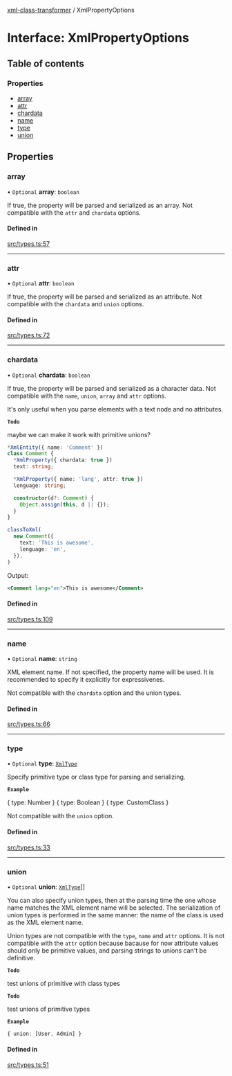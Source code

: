 [xml-class-transformer](../README.md) / XmlPropertyOptions

# Interface: XmlPropertyOptions

## Table of contents

### Properties

- [array](XmlPropertyOptions.md#array)
- [attr](XmlPropertyOptions.md#attr)
- [chardata](XmlPropertyOptions.md#chardata)
- [name](XmlPropertyOptions.md#name)
- [type](XmlPropertyOptions.md#type)
- [union](XmlPropertyOptions.md#union)

## Properties

### array

• `Optional` **array**: `boolean`

If true, the property will be parsed and serialized as an array.
Not compatible with the `attr` and `chardata` options.

#### Defined in

[src/types.ts:57](https://github.com/Edgar-P-yan/xml-class-transformer/blob/ee69987/src/types.ts#L57)

___

### attr

• `Optional` **attr**: `boolean`

If true, the property will be parsed and serialized as an attribute.
Not compatible with the `chardata` and `union` options.

#### Defined in

[src/types.ts:72](https://github.com/Edgar-P-yan/xml-class-transformer/blob/ee69987/src/types.ts#L72)

___

### chardata

• `Optional` **chardata**: `boolean`

If true, the property will be parsed and serialized as a character data.
Not compatible with the `name`, `union`, `array` and `attr` options.

It's only useful when you parse elements with a text node and no attributes.

**`Todo`**

maybe we can make it work with primitive unions?

```ts
*XmlEntity({ name: 'Comment' })
class Comment {
  *XmlProperty({ chardata: true })
  text: string;

  *XmlProperty({ name: 'lang', attr: true })
  lenguage: string;

  constructor(d?: Comment) {
    Object.assign(this, d || {});
  }
}

classToXml(
  new Comment({
    text: 'This is awesome',
    lenguage: 'en',
  }),
)
```

Output:
```xml
<Comment lang="en">This is awesome</Comment>
```

#### Defined in

[src/types.ts:109](https://github.com/Edgar-P-yan/xml-class-transformer/blob/ee69987/src/types.ts#L109)

___

### name

• `Optional` **name**: `string`

XML element name.
If not specified, the property name will be used.
It is recommended to specify it explicitly for expressivenes.

Not compatible with the `chardata` option and the union types.

#### Defined in

[src/types.ts:66](https://github.com/Edgar-P-yan/xml-class-transformer/blob/ee69987/src/types.ts#L66)

___

### type

• `Optional` **type**: [`XmlType`](../README.md#xmltype)

Specify primitive type or class type for parsing and serializing.

**`Example`**

{ type: Number }
{ type: Boolean }
{ type: CustomClass }

Not compatible with the `union` option.

#### Defined in

[src/types.ts:33](https://github.com/Edgar-P-yan/xml-class-transformer/blob/ee69987/src/types.ts#L33)

___

### union

• `Optional` **union**: [`XmlType`](../README.md#xmltype)[]

You can also specify union types, then at the parsing time
the one whose name matches the XML element name will be selected.
The serialization of union types is performed in the same manner:
the name of the class is used as the XML element name.

Union types are not compatible with the `type`, `name` and `attr` options.
It is not compatible with the `attr` option because bacause for now attribute values should
only be primitive values, and parsing strings to unions can't be definitive.

**`Todo`**

test unions of primitive with class types

**`Todo`**

test unions of primitive types

**`Example`**

```ts
{ union: [User, Admin] }
```

#### Defined in

[src/types.ts:51](https://github.com/Edgar-P-yan/xml-class-transformer/blob/ee69987/src/types.ts#L51)
